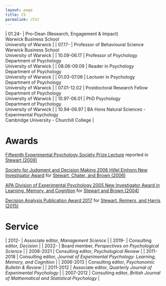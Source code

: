```yaml
---
layout: page
title: CV
permalink: /CV/
---
```


| 01.24- | Pro-Dean (Research, Engagement & Impact)<br>Warwick Business School<br>University of Warwick |
| 07.17- | Professor of Behavioural Science<br>Warwick Business School<br>University of Warwick |
| 10.09-06.17 | Professor of Psychology<br>Department of Psychology<br>University of Warwick |
| 08.06-09.09 | Reader in Psychology<br>Department of Psychology<br>University of Warwick |
| 01.03-07.06 | Lecturer in Psychology<br>Department of Psychology<br>University of Warwick |
| 07.01-12.02 | Postdoctoral Research Fellow<br>Department of Psychology<br>University of Warwick |
| 10.97-06.01 | PhD Psychology<br>Department of Psychology<br>University of Warwick |
| 10.94-06.97 | BA Hons Natural Sciences - Experimental Psychology<br>Cambridge University - Churchill College |

# Awards

[Fifteenth Experimental Psychology
Society Prize Lecture](http://www.eps.ac.uk/index.php/eps-prize-lecturer) reported in [Stewart (2009)](http://dx.doi.org/10.1111/j.1467-9280.2008.02255.x)

[Society for Judgment and Decision Making 2006 Hillel Einhorn New Investigator Award](http://www.sjdm.org/history.html#awards) for [Stewart, Chater, and Brown (2006)](http://dx.doi.org/10.1016/j.cogpsych.2005.10.003)

[APA Division of Experimental Psychology 2005 New Investigator Award in Learning, Memory, and Cognition](http://www.apa.org/divisions/div3/Awards.htm) for [Stewart and Brown (2004)](http://dx.doi.org/10.1037/0278-7393.30.2.416)

[Decision Analysis Publication Award 2017](https://www.informs.org/Recognizing-Excellence/Community-Prizes/Decision-Analysis-Society/Decision-Analysis-Publication-Award) for [Stewart, Reimers, and Harris (2015)](http://dx.doi.org/10.1287/mnsc.2013.1853)

# Service

| 2012- | Associate editor, _Management Science_ |
| 2019- | Consulting editor, _Decision_ |
| 2022- | Board member, _Perspectives on Psychological Science_ |
| 2008-2021 | Consulting editor, _Psychological Review_ |
| 2011-2018 | Consulting editor, _Journal of Experimental Psychology: Learning, Memory, and Cognition_ |
| 2006-2013 | Consulting editor, _Psychonomic Bulletin & Review_ | 
| 2011-2012 | Associate editor, _Quarterly Journal of Experimental Psychology_ |
| 2007-2012 | Consulting editor, _British Journal of Mathematical and Statistical Psychology_ |

